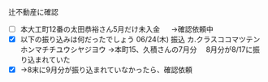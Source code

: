 辻不動産に確認
- [ ] 本大工町12番の太田恭裕さん5月だけ未入金
　 →確認依頼中
- [x] 以下の振り込みは何だったでしょう
06/24(木)
振込 カ.クラスココマツテン ホンマチチユウシヤジヨウ
→本町15、久積さんの7月分
　8月分が8/17に振り込まれていた
- [x] →8末に9月分が振り込まれていなかったら、確認依頼
